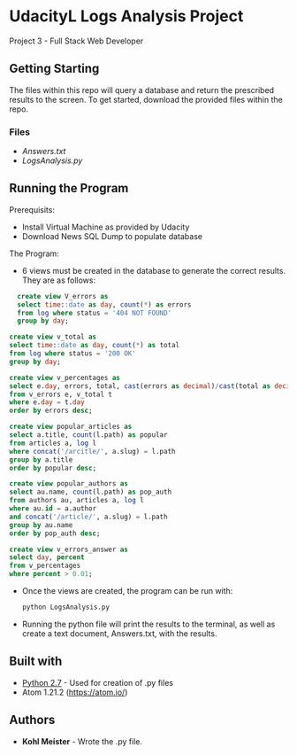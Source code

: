 # UdacityL Logs Analysis Project

Project 3 - Full Stack Web Developer

## Getting Starting

The files within this repo will query a database and return the prescribed results to the screen.
To get started, download the provided files within the repo.

### Files

* *Answers.txt*
* *LogsAnalysis.py*

## Running the Program

Prerequisits:
* Install Virtual Machine as provided by Udacity
* Download News SQL Dump to populate database

The Program:
* 6 views must be created in the database to generate the correct results. They are as follows:
```sql
  create view V_errors as
  select time::date as day, count(*) as errors 
  from log where status = '404 NOT FOUND' 
  group by day;
  ```
  ```sql 
  create view v_total as
  select time::date as day, count(*) as total 
  from log where status = '200 OK' 
  group by day;
  ```
  ```sql 
  create view v_percentages as
  select e.day, errors, total, cast(errors as decimal)/cast(total as decimal) as percent 
  from v_errors e, v_total t 
  where e.day = t.day 
  order by errors desc;
  ```
  ```sql 
  create view popular_articles as
  select a.title, count(l.path) as popular 
  from articles a, log l 
  where concat('/arcitle/', a.slug) = l.path 
  group by a.title 
  order by popular desc;
  ```
  ```sql 
  create view popular_authors as 
  select au.name, count(l.path) as pop_auth 
  from authors au, articles a, log l 
  where au.id = a.author 
  and concat('/article/', a.slug) = l.path 
  group by au.name 
  order by pop_auth desc;
  ```
  ```sql 
  create view v_errors_answer as
  select day, percent 
  from v_percentages 
  where percent > 0.01;
  ```
  
* Once the views are created, the program can be run with:
  ```python
  python LogsAnalysis.py
  ```

* Running the python file will print the results to the terminal, as well as create a text document, Answers.txt, with the results.

## Built with

* [Python 2.7](https://www.python.org) - Used for creation of .py files
* Atom 1.21.2 (https://atom.io/)

## Authors

* **Kohl Meister** - Wrote the .py file.
